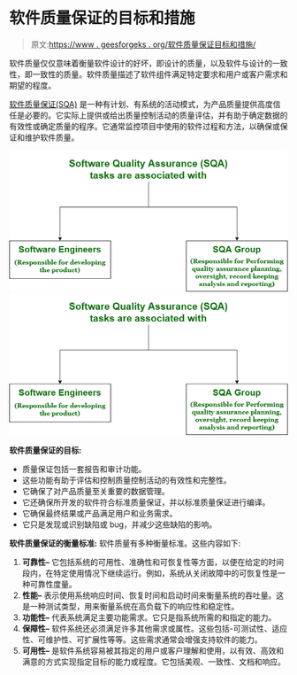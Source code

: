 # 软件质量保证的目标和措施

> 原文:[https://www . geesforgeks . org/软件质量保证目标和措施/](https://www.geeksforgeeks.org/goals-and-measures-of-software-quality-assurance/)

软件质量仅仅意味着衡量软件设计的好坏，即设计的质量，以及软件与设计的一致性，即一致性的质量。软件质量描述了软件组件满足特定要求和用户或客户需求和期望的程度。

[软件质量保证(SQA)](https://www.geeksforgeeks.org/software-engineering-software-quality-assurance/) 是一种有计划、有系统的活动模式，为产品质量提供高度信任是必要的。它实际上提供或给出质量控制活动的质量评估，并有助于确定数据的有效性或确定质量的程序。它通常监控项目中使用的软件过程和方法，以确保或保证和维护软件质量。

![](img/352c305a9d8be3d3be2b0f438835346e.png)
![](img/352c305a9d8be3d3be2b0f438835346e.png)

**软件质量保证的目标:**

*   质量保证包括一套报告和审计功能。
*   这些功能有助于评估和控制质量控制活动的有效性和完整性。
*   它确保了对产品质量至关重要的数据管理。
*   它还确保所开发的软件符合标准质量保证，并以标准质量保证进行编译。
*   它确保最终结果或产品满足用户和业务需求。
*   它只是发现或识别缺陷或 bug，并减少这些缺陷的影响。

**软件质量保证的衡量标准:**
软件质量有多种衡量标准。这些内容如下:

1.  **可靠性–**
    它包括系统的可用性、准确性和可恢复性等方面，以便在给定的时间段内，在特定使用情况下继续运行。例如，系统从关闭故障中的可恢复性是一种可靠性度量。
2.  **性能–**
    表示使用系统响应时间、恢复时间和启动时间来衡量系统的吞吐量。这是一种测试类型，用来衡量系统在高负载下的响应性和稳定性。
3.  **功能性–**
    代表系统满足主要功能需求。它只是指系统所需的和指定的能力。
4.  **保障性–**
    软件系统还必须满足许多其他需求或属性。这些包括-可测试性、适应性、可维护性、可扩展性等等。这些需求通常会增强支持软件的能力。
5.  **可用性–**
    是软件系统容易被其指定的用户或客户理解和使用，以有效、高效和满意的方式实现指定目标的能力或程度。它包括美观、一致性、文档和响应。